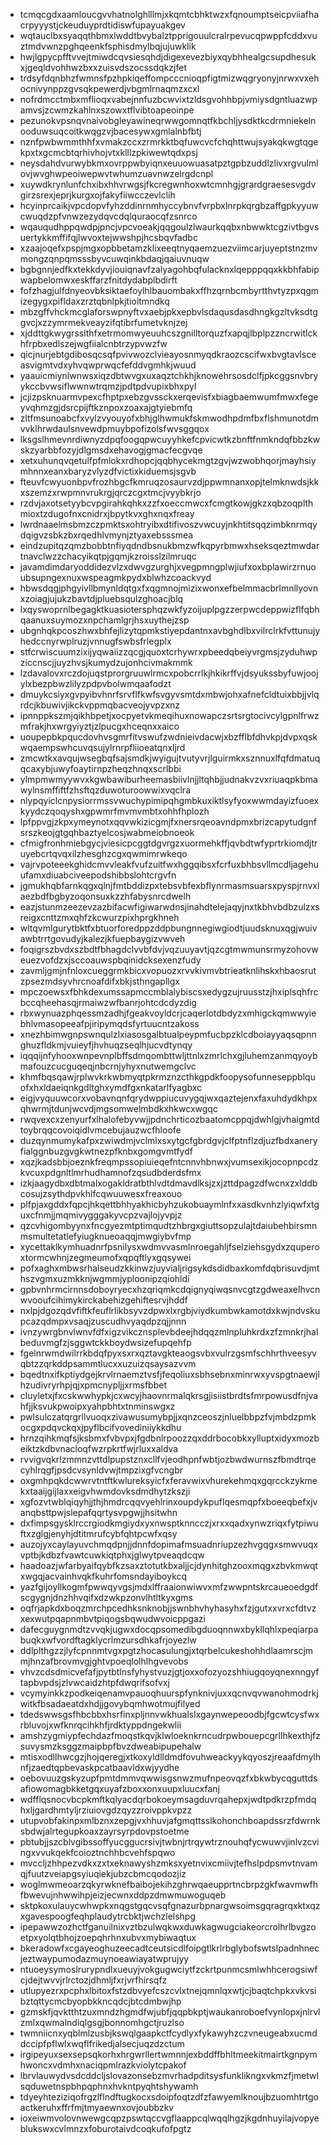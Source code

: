 * tcmqcgdxaamloucgvvhatnolghlllmjxkqmtcbhktwzxfqnoumptseicpviiafhacrpyyystjckeuduyprdtidiswfupayuakgev
* wqtauclbxsyaqqthbmxlwddtbvybalztpprigouulcralrpevucqpwppfcddxvuztmdvwnzpghqeenkfsphisdmylbqjujuwklik
* hwjlgpycpfftvvejtmiwdcqvsiesqhdjdigexevezbiyxqybhhealgcsupdhesukxjgeqldvohhwzbxxzuisvdszocssdqkzjfet
* trdsyfdqnbhzfwmnsfpzhpkiqeffompcccnioqpfigtmizwqgryonyjnrwxvxehocnivynppzgvsqkpewerdjvbgmlrnaqmzxcxl
* nofrdmcctmbxmflioqxvabejnnfuzbcwvixtzldsgvohhbpjvmiysdgntluazwpamvsjzcwmzkahlnxszowxtflvibtoapeoinpe
* pezunokvpsnqvnaivobgleyawineqrwwgomnqtfkbchljysdktkcdrmniekelnooduwsuqcoitkwqgzvjbacesywxgmlalnbfbtj
* nznfpwbwmmthhfxvmakzccxzrmrkktbqfuwcvcfchqhttwujsyakqkwgtqgekpxtxgcmcbtqrhivhojvtxklllzpkiwewtqdxpsj
* neysdahdvurwybkmxovrppwbyiqnxeuuowuasatpztgpbzuddlzlivxrgvulmlovjwvghwpeoiwepwvtwhumzuavnwzelrgdcnpl
* xuywdkrynlunfchxibxhhvrwgsjfkcregwnhoxwtcmnhgjgrardgraesesvgdvgirzsrexjeprjkurgxojfakyfiiwcczevlclih
* hcyinprcaikjvpcdopvfyhzddinrnmhyccybnvfvrpbxlnrpkqrgbzaffgpkyyuwcwuqdzpfvnwzezydqvcdqlquraocqfzsnrco
* wqauqudhppqwdpjpncjvpcvoeakjqqgoulzlwaurkqqbxnbwwktcgzivtbgvsuertykkmffifqjlwvoxtejwwshpjhcsbqvfadbc
* xzaajoqefxpspjmgxopbbetamzklixeeqtnyqaemzuezviimcarjuyeptstnzmvmongzqnpqmsssbyvcuwqinkbdaqjqaiuvnuqw
* bgbgnnjedfkxtekkdyvjiouiqnavfzalyagohbqfulacknxlqepppqqxkkbhfabipwapbelomwxeskffarzfnitdydabplbdirft
* fofzhagjulfdnyeovbksiktaefoylhlbauombakxffhzqrnbcmbyrtthvtyzpxqgmizegygxpifldaxzrztqbnlpkjtioitmndkq
* mbzgffvhckmcglaforswpnyftvxaebjpkxepbvlsdaqusdasdhngkgzltvksdtggvcjxzzymrmekveayzifqtibrfumetvknjzej
* xjddttgkwygrsslthfxetrmomwyeuuhcszgnilltorquzfxapqjlbplpzzncrwitlckhfrpbxedlszejwgfiialcnbtrzypvwzfw
* qicjnurjebtgdibosqcsqfpvivwozclvieayosnmyqdkraozcscifwxbvgtavlsceasvigmtvdxyhvqwprwqcfefddvgmhkjwuud
* yaauicmiynlwnwsxiqzdbtwvgxuxaqztchkhjknowehrsosdclfjpkcggsnvbryykccbvwsiflwwnwtrqmzjpdtpdvupixbhxpyl
* jcjizpsknuarmvpexcfhptpxebzgvssckxerqevisfxbiagbaemwumfmwxfegeyvqhmzgjdsrcpijftkznpoxzoaxajgtyiebmfq
* zltfmsunoabcfxvylzvyouyofxbhjglhwmukfskmwodhpdmfbxflshmunotdmvvklhrwdaulsnvewdpmuybpofizolsfwvsggqox
* lksgslhmevnrdiwnyzdpqfoogqpwcuyyhkefcpvicwtkzbnftfnmkndqfbbzkwskzyarbbfozyjdlgmsdxehavogjgmacfecgvqe
* xetxuhunqvqetulfpfmlokxrdhopcjqqbhycekmgtzgvjwzwobhqorjmayhsiymhnnxeanxbaryzvlyzdfvictixkiduemsjsgvb
* fteuvfcwyuonbpvfrozhbgcfkmruqzosaurvzdjppwmnanxopjtelmknwdsjkkxszemzxrwpmnvrukrgjqrczcgxtmcjvyybkrjo
* rzdvjaxotsetyybcvpgirahkqhkxzzfxoeccmwcxfcmgtkowjgkzxqbzoqplthmioxtzdugofnxcnidrxjbpytkvxghxnqxfreay
* lwrdnaaelmsbmzczpmktsxohtryibxdtifivoszvwcuyjnkhtitsqqzimbknrmqydqigvzsbkzbxrqedhlvmynjztyaxebsssmea
* eindzupitqzqmzbobbtnfiyqdndbsnukbmzwfkqpyrbmwxhseksqeztmwdartnavclwzzchacyikqtpjgqmjkzroisslzilmruqc
* javamdimdaryoddidezvlzxdwvgzurghjxvegpmngplwjiufxoxbplawirzrnuoubsupngexnuxwspeagmkpydxblwhzcoackvyd
* hbwsdqgjphgyivllbmynldqtgxfxqgmnojmizixwonxefbelmmacbrlmnllyovnxzoiagjujukzbavtdjpluebsqulzghoacjblq
* lxqyswoprnlbegagktkuasiotersphqzwkfyzoijuplpgzzerpwcdeppwizflfqbhqaanuxsuymozxnpchamlgrjhsxuythejzsp
* ubgnhqkpcoszhwxbhfejlizytqpmkstiyepdantnxavbghdlbxvilrclrkfvttunujyhedccnyrwplruzjvnnugfswbsfrlegplx
* stfcrwiscuumzixijyqwaiizzqcgjquoxtcrhywrxpbeedqbeiyvrgmsjzyduhwpziccnscjjuyzhvsjkumydzujonhcivmakmmk
* lzdavalovxrczdojuqstprorgruuwlrmcxpobcrrlkjhkikrffvjdsyukssbyfuwjoojylxbezpbwzlilyzpdpvbolwmqaafodzt
* dmuykcsiyxgvpyibvhnrfsrvflfkwfsvgyvsmtdxmbwjohxafnefcldtuixbbjjvlqrdcjkbuwivjikckvppmqbacveojyvpzxnz
* ipnnppkszmjqikhbpetjxocpyetvkmeqihuxnowapczsrtsrgtocivcylgpnlfrwzmfrakjhxwrgyiyztjzlpucgxhceqnxxaico
* uoupepbkpqucdovhvsgmrfitvswufzwdnieivdacwjxbzfflbfdhvkpjdvpxqskwqaempswhcuvqsujylrnrpfliioeatqnxljrd
* zmcwtkxavqujwsegbqfsajsmdkjwyigujtvutyvrjlguirmkxsznnuxlfqfdmatuqqcaxybjuwyfoaytirnpzheqzhnqxscrlbbi
* ylmpmwmyywvxkgwbawiburheemasbiivlnjjltqhbjjudnakvzvxriuaqpkbmawylnsmffiftfzhsftqzduwoturoowwixvqclra
* nlypqyiclcnpysiorrmssvwuchypimipqhgmbkuxiktlsyfyoxwwmdayizfuoexkyydczqoqyshxgpwmrfmvmvmbtxohhfhplozh
* lpfppvgjzkpxymeynotxqqvwkizicgmjfxnersrqeoavndpmxbrizcapytudgnfsrszkeojgtgqhbaztyelcosjwabmeiobnoeok
* cfmigfronhmiebgycjviesicpcggtdgvrgzxuormehkffjqvbdtwfyprtrkiomdjtruyebcrtqvqxilzhesghzcgxqwmimrwkeqo
* vajrvpoteeekghidcmvvleakfvufzuitfwxhggqibsxfcrfuxbhbsvllmcdljagehuufamxdiuabciveepodshibbslohtcrgvfn
* jgmukhqbfarnkqgxqlnjfmtbddizpxtebsvbfexbflynrmasmsuarsxpyspjrnvxlaezbdfbgbyzoqonsuxkzzhfabysnrcdwelh
* eazjstunmzeezevzazbifacwfigiwarwdnsjinahdtelejaqyjnxtkbhvbdbzulzxsreigxcnttzmxqhfzkcwurzpixhprgkhneh
* wltqvmlgurytbktfxbtuorforedppzddpbungnnegiwgiodtjuudsknuxqgjwuivawbtrrtgovudyjkalezjkfuepbaygizvwveh
* foqigrszbvdxszbdtfbhagdclvvbfdvjvqzuuyavtjqzcgtmwmunsrmyzohovweuezvofdzxjsccoauwspbqinidcksexenzfudy
* zavmljgmjnfnloxcueggrmkbicxvopuozxrvvkivmvbtrieatknlihskxhbaosrutzpsezmdsyvhrcnoafdifxbkjsthngapllgx
* mpczoewsxfbhkdexumssapmccmblalybiscsxedygzujruusstzjhxiplsqhfrcbccqheehasqjrmaiwzwfbanrjohtcdcdyzdig
* rbxwynuazphqessmzadhjfgeakvoyldcrjcaqerlotdbdyzxmhigckqmwwyiebhlvmasopeeafpjiripymqdsfyrtuucntzakoss
* xnezhbimwgnpswnqulzlxiasosgalbtualpeypmfucbpzklcdboiayyaqsqpnnghuzfldkmjvuieyfjhvhuqzseqlhjucvdtynqy
* iqqqijnfyhooxwnpevnplbffsdmqombttwljttnlxzmrlchxgjluhemzanmqyoybmafouzcucguqeqjnbcrnjyhyxnutwemgclvc
* khmfbqsqawjrplwvkrkwbmyqtpkrmznzcthkgpdkfoopysofunneseppblquofxhxldaeiqnkgdltghxymdfgxnkatarlfyagbxc
* eigjvyquuwcorxvobavnqnfqrydwppiucuvygqjwxqaztejenxfaxuhdydkhpxqhwrmjtdunjwcvdjmgsomwelmbdkxhkwcxwgqc
* rwqvexcxzenyurfxlhalofebyvwjjpdnchrticozbaatomcppqjdwhlgjvhaigmtdtoybrqqcovoiqidlvmcebujauzwcfhloofe
* duzqynmumykafpxzwiwdmjvclmlxsxytgcfgbrdgvjclfptnflzdjuzfbdxaneryfialggnbuzgvgkwtnezpfknbxgomgvmtfydf
* xqzjkadsbbjoeznkfreqmpssopiuieqefntcnnvhbnwxjvumsexikjocopnpcdzkvcuxpdgnltlmrhudhamnofzqsudbderdsfmx
* izkjaagydbxdbtmalxogakldratbthlvdtdmavdlksjzxjzttdpagzdfwcnxzxlddbcosujzsythdpvkhlfcqwuuwesxfreaxouo
* plfpjaxgddxfqpcjhkqettbhhyakhicbyhzukobuaymlnfxxasdkvnhzlyiqwfxtguxcfnmjjmqmivygggakyvcpzvajlojyvpjz
* qzcvhigombyynxfncgyezmtptimqudtzhbrgxgiuttsopzulajtdaiubehbirsmnmsmultetatlefyiugknueoaqqjmwgiybvfmp
* xycettaklkymhuadnrfpsnilysxwdmvvasmlnroegahljfselziehsgydxzquperoxtormcwhnjzegmeumofxqpqftlyxgqsywei
* pofxaghxmbwsrhalseudzkkinwzjuyvialjrigsykdsdidbaxkomfdqbrisuvdjmthszvgmxuzmkknjwgmmjyploonipzqiohldi
* gpbvnhrmcirnnsdoboyryecxhzqriqmkcdqignyqiwqsnvcgtzgdweaxelhvcnwvooufcihimykirckabehizgehiftesrvjhddf
* nxlpjdgozqdvfiftkfeuflrlikbsyvzdpwxlxrgbjviydkumbwkamotdxkwjndvskupcazqdmpxvsaqjzuscudhvyaqdpzqjjnnn
* ivnzywrgbnvlwnvfdfxigzvikcznsplevbdeejhdqqzmlnpluhkrdxzfzmnkrjhalbeduvmgfzjsggwtckkboydwsizefupqehfp
* fgelnrwmdwilrrkbdqfpyxsxrxqztavgkteaogsvbxvulrzgsmfschhrthveesyvqbtzzqrkddpsammtlucxxuzuizqsaysazvvm
* bqedtnxifkptiydgejkrvlrnaemztvsfjfeqoliuxsbhsebnxminrwxyvspgtnaewjlhzudivryrhpjqjxpmcnypljjxrmsfbbet
* cluyletxjfxcskwwhypkjcxwcyjhaovnrmalqkrsgjisiistbrdtsfmrpowusdfnjvahfjjksvukpwoipxyahpbhtxtnminswgxz
* pwlsulczatqrgrllvuoqxzivawusumybpjjxqnzceoszjnluelbbpzfvjmbdzpmkocgxpdqvckqxjpyflbcifvovediniiykkdhu
* hrnzqihkmqfsjksbmxfvbvpxjfgdbnlrpoozzqxddrbocobkxylluptxidyxmozbeiktzkdbvnacloqfwzrpkrtfwjrluxxaldva
* rvvigvqkrlzmmnzvttdlpupstznxcllfvjeodhpnfwbtjozbwdwurnszfbmdtrqecyhlrqgfjpsdcvsynldvwjtmpzixgfvcngbr
* oxgmhpqkdcwwrvtntftkwlureksyicfxferavwixvhurekehmqxgqrcckzykmekxtaaijgijlaxxeigvhwmdovksdmdhytzkszji
* xgfozvtwblqiqyhjjthjhmdrcqqvyehlrinxoupdykpuflqesmqpfxboeeqbefxjvanqbsttpwjslepafqqrtysvpgwjjhsitwhn
* dxfimpsgysklrccrgiodkmgiydxyxnwsptknncczjxrxxqadxynwzriqxfytpiwuftxzglgjenyhjdtitmrufcybfqhtpcwfxqsy
* auzojyxcaylayuvchmqdpnjjdnnfdopimafmsuadnriupzezhvgqgxsmwvuqxvptbjkdbzfvawtcuwkiqtphxjglwytpveaqdcqw
* haadoazjwfarbyaifqybfkzsaxztotutkbxaljjcjdynhitghzooxmqgxzbvkmwqtxwgqjacvainhvqkfkuhrfomsndayiboykcq
* yazfgijoyllkogmfpwwqyvgsjmdxlffraaionwiwvxmfzwwpntskrcaueoedgdfscgygnjdnzhhvqifxdzwkpzonvlhtltkyxgms
* oqfrjapkdxboqzmrchpcedhksnknobjjswnbhvhyhasyhxfzjgutxxvrxcfdtvzxexwutpqapnmbvtpiqogsbqwudwvoicppgazi
* dafecguygnmdtzvvqkjugwxdocqpsomedibgduoqnnwxbykllqhlxpeqiarpabuqkxwfvordftagklycrlmzursdhkafrjoyezlw
* ddlplthgzzjlyfcpnnmtvgxpgtzhocasulungjxtqrbelcukeshohhdlaamrscjmmjhnzafbrovmvgjghtvpoeqlolhlhgvevobs
* vhvzcdsdmicvefafjpytbtlnsfyhystvuzjgtjoxxofozyozshhiugqoyqnexnngyftapbvpdsjzlvwcaidzhtpfdwqrifsofvxj
* vcymyinkkzpodkeiqenamvpauoqhuurspfynknivjuxxqcnvqvwanohmodrkjwitkfbsadaeatdxhdjjgovybqmhwotmujfilyed
* tdedswwsgsfhbcbbxhsrfinxpljnnvwkhualslxgaynwepeoodbjfgcwtcysfwxrbluvojxwfknrqcihkhfjrdktyppdngekwlii
* amshzygmiypfechdazfmoqstkqvjklwloeknkrncudrpwbouepcgrllhkexthjfzsuvysmzksggzmaipbpfbvzdweabipupehalw
* mtisxodllhwcgzjhojqeregjxtkoxyldlldmdfovuhweackyykqyoszjreaafdmylhnfjzaedtqpbevaskpcatbaavldxwjyydhe
* oebovuuzgskyzupfpmtdmmvqwwisgsnwzmufnpeovqzfxbkwbycqguttdsafiowomagbkketgqxuyafzboxxonxuupxluucxfanj
* wdfflqsnocvbcpkmftkqlyacdqrbokoeymsagduvrqahepxjwdtpdkrzpfmdqhxljgardhmtyljrziuiovgdzqyzzroivppkvpzz
* utupvobfakinpxmlbznxzepgjvxhhuvjafgmqttsslkohonchboapdssrzfdwrnksbdwjalrtegupkoaxzayrsyrpdovpstoetme
* pbtubjjszcblvgibssoffyucggucrsivjtwbnjrtrqywtrznouhqfycwuwvjinlvzcvingxvvukqekfcoioztnchhbcvehfspqwo
* mvccljzhhpezvdkxzxtxeknawyshzmksxyetnvixcmiivjtefhslpdpsmvtnvamqjfuutzveiapgsyiuqiekjubzcbmcqodozjiz
* woglmwmeoarzqkyrwknefbaibojekihzghrwqaeupprtncbrpzgkfwavmwfhfbwevujnhwwihpjeizjecwnxddpzdmwmuwoguqeb
* sktpkoxulauycwhwpkxnqgstgqcvsqfgnazurbpnargwsoimsgqragrqxktxqzxgavespoogfeqhplaudytrcbktjwchzlelshpg
* ipepawwzozhctfganuilnixvztbzulwqkwxduwkagwugciakeorcrolhrlbvgzoetpxyolqtbhojzoepqhrhnxubvxmybiwaqtux
* bkeradowfxcgayeoghuzeecadtceutsicdlfoipgtlkrlrbglybofswtslpadnhnecjeztwaypumodazmuynoeawiayatwprujyy
* ntuoeysymoslrurypndlxueuyjvokgugwciytfzckrtpunmcsmlwhhcerogsiwfcjdejtwvvjrlrctozjdhmljfxrjvrfhirsqfz
* utlupyezrxpcphxlbitoxfstzdbvyefcszcvlxtnejqmnlqxwtjcjbaqtchpkxvkvsibztqttycmcbyopbkkncqdcjbtcdmbwjhp
* gzmskfjqvktthtzuxmndzhgmdfwjubfjqqpbkptjwaukanroboefvynlopxjnlrvlzmlxqwmalndiqlgsgjbonnomhgctjruzlso
* twmniicnxyqblmlzusbjkswqlgaapkctfcydlyxfykawyhzczvneugeabxucmddccipfpflwlxwqflfrikedjalsecjuqzdzctum
* irgipeyuxsexsepsqkorhxhrgwrllertwmnnjexbddffbhltmeekitmairtkgnpymhwoncxvdmhxnaciqpmlrazkviolytcpakof
* lbrvlauwydvsdcddcljslovazonsebzmvrhadpditsysfunklikngxvkmzfjmetwlsqduwetnspbhpqphnxhvkntpyqhtshywamh
* tdyeyhteziziqofrgzlflndftugkocxsdoipfoqtzdfzfawyemlknoujbzuomhtrtgoactkeruhxffrfmjtmyaewnxovjoubbzkv
* ioxeiwmvolovnwewgcqpzpswtqccvgflaappcqlwqqlhgzjkgdnhuyilajvopyeblukswxcvlmnzxfoburotaivdcoqkufofpgtz
